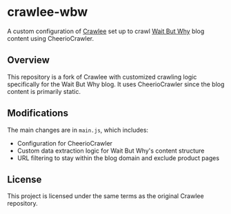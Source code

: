 # crawlee-wbw

A custom configuration of [Crawlee](https://github.com/apify/crawlee) set up to crawl [Wait But Why](https://waitbutwhy.com/) blog content using CheerioCrawler.

## Overview

This repository is a fork of Crawlee with customized crawling logic specifically for the Wait But Why blog. It uses CheerioCrawler since the blog content is primarily static.

## Modifications

The main changes are in `main.js`, which includes:
- Configuration for CheerioCrawler
- Custom data extraction logic for Wait But Why's content structure
- URL filtering to stay within the blog domain and exclude product pages

## License

This project is licensed under the same terms as the original Crawlee repository.
